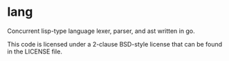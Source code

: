lang
====

Concurrent lisp-type language lexer, parser, and ast written in go.

This code is licensed under a 2-clause BSD-style license that can be found in the LICENSE file.
